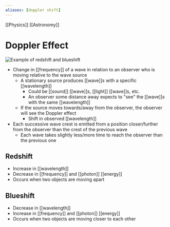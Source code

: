 ```yaml
---
aliases: [doppler shift]
---
```


[[Physics]] [[Astronomy]]

# Doppler Effect
![Example of redshift and blueshift](/assets/second-brain/2021-02-05-09-12-54.png)

- Change in [[frequency]] of a wave in relation to an observer who is moving relative to the wave source
  - A stationary source produces [[wave]]s with a specific [[wavelength]]
    - Could be [[sound]] [[wave]]s, [[light]] [[wave]]s, etc.
    - An observer some distance away expects to "see" the [[wave]]s with the same [[wavelength]]
  - If the source moves towards/away from the observer, the observer will see the Doppler effect
    - Shift in observed [[wavelength]]
- Each successive wave crest is emitted from a position closer/further from the observer than the crest of the previous wave
  - Each wave takes slightly less/more time to reach the observer than the previous one

## Redshift
- Increase in [[wavelength]]
- Decrease in [[frequency]] and [[photon]] [[energy]]
- Occurs when two objects are moving apart

## Blueshift
- Decrease in [[wavelength]]
- Increase in [[frequency]] and [[photon]] [[energy]]
- Occurs when two objects are moving closer to each other

